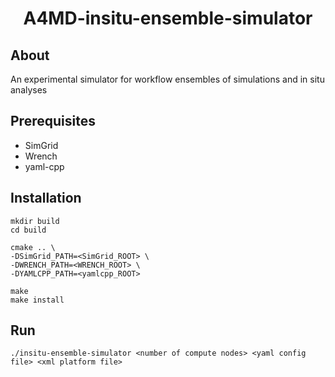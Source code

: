 
<h1 align="center">  
  A4MD-insitu-ensemble-simulator
</h1>

## About

An experimental simulator for workflow ensembles of simulations and in situ analyses

## Prerequisites

- SimGrid
- Wrench
- yaml-cpp

## Installation

```
mkdir build
cd build

cmake .. \
-DSimGrid_PATH=<SimGrid_ROOT> \
-DWRENCH_PATH=<WRENCH_ROOT> \
-DYAMLCPP_PATH=<yamlcpp_ROOT>

make
make install
```

## Run
```
./insitu-ensemble-simulator <number of compute nodes> <yaml config file> <xml platform file>
```
